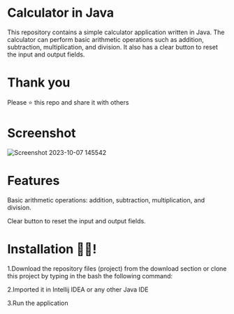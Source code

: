 # Calculator in Java
This repository contains a simple calculator application written in Java. The calculator can perform basic arithmetic operations such as addition, subtraction, multiplication, and division. It also has a clear button to reset the input and output fields.

# Thank you
Please ⭐️ this repo and share it with others

# Screenshot
![Screenshot 2023-10-07 145542](https://github.com/roji03/try/assets/123378634/c0e41451-06b3-4aa0-a7ba-7d7861328efc)

# Features 
Basic arithmetic operations: addition, subtraction, multiplication, and division.

Clear button to reset the input and output fields.




# Installation 🧑‍💻!
1.Download the repository files (project) from the download section or clone this project by typing in the bash the following command:
      
      
2.Imported it in Intellij IDEA or any other Java IDE

3.Run the application
